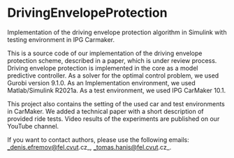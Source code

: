 # DrivingEnvelopeProtection
Implementation of the driving envelope protection algorithm in Simulink with testing environment in IPG Carmaker.

This is a source code of our implementation of the driving envelope protection scheme, described in a paper, which is under review process. Driving envelope protection is implemented in the core as a model predictive controller. As a solver for the optimal control problem, we used Gurobi version 9.1.0. As an Implementation environment, we used Matlab/Simulink R2021a. As a test environment, we used IPG CarMaker 10.1.

This project also contains the setting of the used car and test environments in CarMaker. We added a technical paper with a short description of provided ride tests. Video results of the experiments are published on our YouTube channel.

If you want to contact authors, please use the following emails:
_denis.efremov@fel.cvut.cz_,
_tomas.hanis@fel.cvut.cz_.
